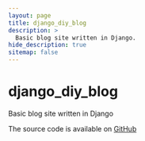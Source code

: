 ```yaml
---
layout: page
title: django_diy_blog
description: >
  Basic blog site written in Django.
hide_description: true
sitemap: false
---
```


# django_diy_blog
Basic blog site written in Django

The source code is available on [GitHub](https://github.com/godoquaran/django_diy_blog)